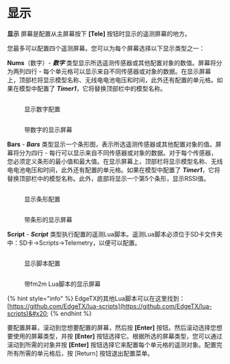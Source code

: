 # 显示

**显示** 屏幕是配置从主屏幕按下 **\[Tele]** 按钮时显示的遥测屏幕的地方。

您最多可以配置四个遥测屏幕。您可以为每个屏幕选择以下显示类型之一：

**Nums**（数字）- _**数字**_ 类型显示所选遥测传感器或其他配置对象的数值。屏幕将分为两列四行 - 每个单元格可以显示来自不同传感器或对象的数据。在显示屏幕上，顶部栏将显示模型名称、无线电电池电压和时间，此外还有配置的单元格。如果在模型中配置了 _**Timer1**_，它将替换顶部栏中的模型名称。

<div>

<figure><img src="/.gitbook/assets/bwtel4.png" alt=""><figcaption><p>显示数字配置</p></figcaption></figure>

 

<figure><img src="/.gitbook/assets/bwtel1 (7).png" alt=""><figcaption><p>带数字的显示屏幕</p></figcaption></figure>

</div>

**Bars** - _**Bars**_ 类型显示一个条形图，表示所选遥测传感器或其他配置对象的值。屏幕将分为四行 - 每行可以显示来自不同传感器或对象的数据。对于每个传感器，您必须定义条形的最小值和最大值。在显示屏幕上，顶部栏将显示模型名称、无线电电池电压和时间，此外还有配置的单元格。如果在模型中配置了 _**Timer1**_，它将替换顶部栏中的模型名称。此外，底部将显示一个第5个条形，显示RSSI值。

<div>

<figure><img src="/.gitbook/assets/bwtel5.png" alt=""><figcaption><p>显示条形配置</p></figcaption></figure>

 

<figure><img src="/.gitbook/assets/bwtel2 (2).png" alt=""><figcaption><p>带条形的显示屏幕</p></figcaption></figure>

</div>

**Script** - _**Script**_ 类型执行配置的遥测Lua脚本。遥测Lua脚本必须位于SD卡文件夹中：SD卡->Scripts->Telemetry，以便可以配置。

<div>

<figure><img src="/.gitbook/assets/bwtel6.png" alt=""><figcaption><p>显示脚本配置</p></figcaption></figure>

 

<figure><img src="/.gitbook/assets/bwtel3.png" alt=""><figcaption><p>带fm2m Lua脚本的显示屏幕</p></figcaption></figure>

</div>

{% hint style="info" %}
EdgeTX的其他Lua脚本可以在这里找到：[https://github.com/EdgeTX/lua-scripts](https://github.com/EdgeTX/lua-scripts)&#x20;
{% endhint %}

要配置屏幕，滚动到您想要配置的屏幕，然后按 **\[Enter]** 按钮。然后滚动选择您想要使用的屏幕类型，并按 **\[Enter]** 按钮选择它。根据所选的屏幕类型，您可以通过滚动到所需的对象并按 **\[Enter]** 按钮选择它来配置每个单元格的遥测对象。配置完所有所需的单元格后，按 \[Return] 按钮退出配置菜单。